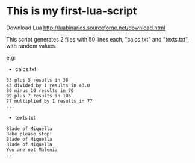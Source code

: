 # This is my first-lua-script

Download Lua http://luabinaries.sourceforge.net/download.html

This script generates 2 files with 50 lines each, "calcs.txt" and "texts.txt", with random values.

e.g:

- calcs.txt
```
33 plus 5 results in 38
43 divided by 1 results in 43.0
80 minus 10 results in 70
99 plus 7 results in 106
77 multiplied by 1 results in 77
...
```

- texts.txt
```
Blade of Miquella
Babe please stop!
Blade of Miquella
Blade of Miquella
You are not Malenia
...
```
